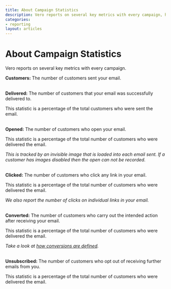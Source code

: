 ```yaml
---
title: About Campaign Statistics
description: Vero reports on several key metrics with every campaign, here's a description of each.
categories:
- reporting
layout: articles
---
```


# About Campaign Statistics

Vero reports on several key metrics with every campaign.

**Customers:** The number of customers sent your email.
<br/><br/>

**Delivered:** The number of customers that your email was successfully delivered to.

This statistic is a percentage of the total customers who were sent the email.
<br/><br/>

**Opened:** The number of customers who open your email.

This statistic is a percentage of the total number of customers who were delivered the email.

*This is tracked by an invisible image that is loaded into each email sent. If a customer has images disabled then the open can not be recorded.*
<br/><br/>

**Clicked:** The number of customers who click any link in your email.

This statistic is a percentage of the total number of customers who were delivered the email.

*We also report the number of clicks on individual links in your email.*
<br/><br/>

**Converted:** The number of customers who carry out the intended action after receiving your email.

This statistic is a percentage of the total number of customers who were delivered the email.

*Take a look at [how conversions are defined]({{site.data.links.articles.conversion_tracking}}).*
<br/><br/>

**Unsubscribed:** The number of customers who opt out of receiving further emails from you.

This statistic is a percentage of the total number of customers who were delivered the email.


